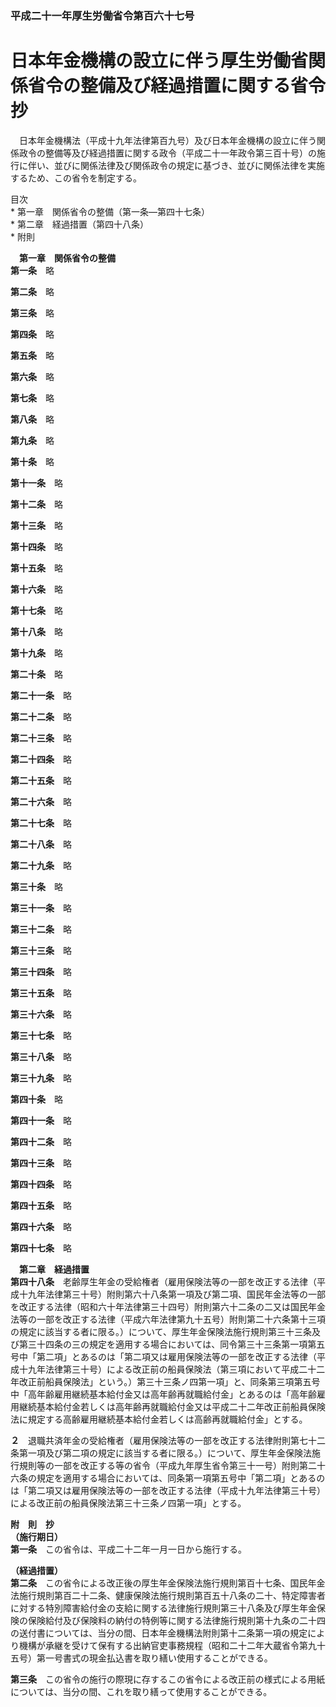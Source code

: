 ### 平成二十一年厚生労働省令第百六十七号  
# 日本年金機構の設立に伴う厚生労働省関係省令の整備及び経過措置に関する省令　抄  
　日本年金機構法（平成十九年法律第百九号）及び日本年金機構の設立に伴う関係政令の整備等及び経過措置に関する政令（平成二十一年政令第三百十号）の施行に伴い、並びに関係法律及び関係政令の規定に基づき、並びに関係法律を実施するため、この省令を制定する。  
  
目次  
	* 第一章　関係省令の整備（第一条―第四十七条）  
	* 第二章　経過措置（第四十八条）  
	* 附則  
  
&emsp;**第一章　関係省令の整備**  
**第一条**　略  
  
**第二条**　略  
  
**第三条**　略  
  
**第四条**　略  
  
**第五条**　略  
  
**第六条**　略  
  
**第七条**　略  
  
**第八条**　略  
  
**第九条**　略  
  
**第十条**　略  
  
**第十一条**　略  
  
**第十二条**　略  
  
**第十三条**　略  
  
**第十四条**　略  
  
**第十五条**　略  
  
**第十六条**　略  
  
**第十七条**　略  
  
**第十八条**　略  
  
**第十九条**　略  
  
**第二十条**　略  
  
**第二十一条**　略  
  
**第二十二条**　略  
  
**第二十三条**　略  
  
**第二十四条**　略  
  
**第二十五条**　略  
  
**第二十六条**　略  
  
**第二十七条**　略  
  
**第二十八条**　略  
  
**第二十九条**　略  
  
**第三十条**　略  
  
**第三十一条**　略  
  
**第三十二条**　略  
  
**第三十三条**　略  
  
**第三十四条**　略  
  
**第三十五条**　略  
  
**第三十六条**　略  
  
**第三十七条**　略  
  
**第三十八条**　略  
  
**第三十九条**　略  
  
**第四十条**　略  
  
**第四十一条**　略  
  
**第四十二条**　略  
  
**第四十三条**　略  
  
**第四十四条**　略  
  
**第四十五条**　略  
  
**第四十六条**　略  
  
**第四十七条**　略  
  
&emsp;**第二章　経過措置**  
**第四十八条**　老齢厚生年金の受給権者（雇用保険法等の一部を改正する法律（平成十九年法律第三十号）附則第六十八条第一項及び第二項、国民年金法等の一部を改正する法律（昭和六十年法律第三十四号）附則第六十二条の二又は国民年金法等の一部を改正する法律（平成六年法律第九十五号）附則第二十六条第十三項の規定に該当する者に限る。）について、厚生年金保険法施行規則第三十三条及び第三十四条の三の規定を適用する場合においては、同令第三十三条第一項第五号中「第二項」とあるのは「第二項又は雇用保険法等の一部を改正する法律（平成十九年法律第三十号）による改正前の船員保険法（第三項において平成二十二年改正前船員保険法」という。）第三十三条ノ四第一項」と、同条第三項第五号中「高年齢雇用継続基本給付金又は高年齢再就職給付金」とあるのは「高年齢雇用継続基本給付金若しくは高年齢再就職給付金又は平成二十二年改正前船員保険法に規定する高齢雇用継続基本給付金若しくは高齢再就職給付金」とする。  
  
**２**　退職共済年金の受給権者（雇用保険法等の一部を改正する法律附則第七十二条第一項及び第二項の規定に該当する者に限る。）について、厚生年金保険法施行規則等の一部を改正する等の省令（平成九年厚生省令第三十一号）附則第二十六条の規定を適用する場合においては、同条第一項第五号中「第二項」とあるのは「第二項又は雇用保険法等の一部を改正する法律（平成十九年法律第三十号）による改正前の船員保険法第三十三条ノ四第一項」とする。  
  
**附　則　抄**  
**（施行期日）**  
**第一条**　この省令は、平成二十二年一月一日から施行する。  
  
**（経過措置）**  
**第二条**　この省令による改正後の厚生年金保険法施行規則第百十七条、国民年金法施行規則第百二十二条、健康保険法施行規則第百五十八条の二十、特定障害者に対する特別障害給付金の支給に関する法律施行規則第三十八条及び厚生年金保険の保険給付及び保険料の納付の特例等に関する法律施行規則第十九条の二十四の送付書については、当分の間、日本年金機構法附則第十二条第一項の規定により機構が承継を受けて保有する出納官吏事務規程（昭和二十二年大蔵省令第九十五号）第一号書式の現金払込書を取り繕い使用することができる。  
  
**第三条**　この省令の施行の際現に存するこの省令による改正前の様式による用紙については、当分の間、これを取り繕って使用することができる。  
  
